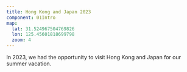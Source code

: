 ```yaml
---
title: Hong Kong and Japan 2023
component: 01Intro
map: 
  lat: 31.524967504769826
  lon: 125.45601818699798
  zoom: 4
---
```


In 2023, we had the opportunity to visit Hong Kong and Japan for our summer vacation.